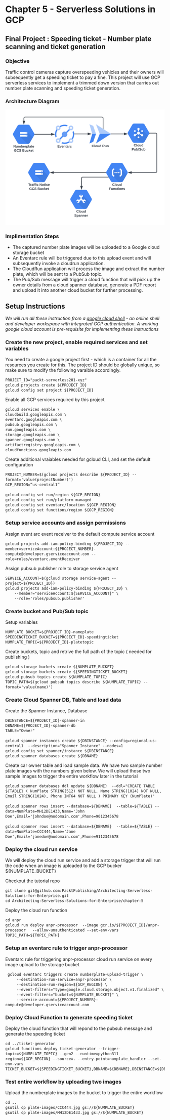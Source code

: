 # Chapter 5 - Serverless Solutions in GCP

## Final Project : Speeding ticket - Number plate scanning and ticket generation

### Objective

Traffic control cameras capture overspeeding vehicles and their owners will subsequently get a speeding ticket to pay a fine.  This project will use GCP serverless services to implement a trimmed down version that carries out number plate scanning and speeding ticket generation.

### Architecture Diagram

![Overspeed ticket Arch Diagram](images/gcp-project.png)

### Implimentation Steps

   * The captured number plate images will be uploaded to a Google cloud storage bucket
   * An Eventarc rule will be triggered due to this upload event and will subsequently invoke a cloudrun application.
   * The CloudRun application will process the image and extract the number plate, which will be sent to a PubSub topic.
   * The Pub/Sub message will trigger a cloud function that will pick up the owner details from a cloud spanner database, generate a PDF report and upload it into another cloud bucket for further processing.

## Setup Instructions

_We will run all these instruction from a [google cloud shell](https://cloud.google.com/shell) - an online shell and developer workspace with integrated GCP authentication.  A working google cloud account is pre-requisite for implementing these instructions_

### Create the new project, enable required services and set  variables

You need to create a google project first - which is a container for all the resources you create for this.  The project ID should be globally unique, so make sure to modify the following varaible accordingly.

```
PROJECT_ID="packt-serverless201-xyz"
gcloud projects create ${PROJECT_ID}
gcloud config set project ${PROJECT_ID}
```

Enable all GCP services required by this project

```
gcloud services enable \
cloudbuild.googleapis.com \
eventarc.googleapis.com \
pubsub.googleapis.com \
run.googleapis.com \
storage.googleapis.com \
spanner.googleapis.com \
artifactregistry.googleapis.com \
cloudfunctions.googleapis.com
```

Create additional vraiables needed for gcloud CLI, and set the default configuration

```
PROJECT_NUMBER=$(gcloud projects describe ${PROJECT_ID} --format='value(projectNumber)')
GCP_REGION=”us-central1”

gcloud config set run/region ${GCP_REGION}
gcloud config set run/platform managed
gcloud config set eventarc/location ${GCP_REGION}
gcloud config set functions/region ${GCP_REGION}
```

### Setup service accounts and assign permissions

Assign event arc event receiver to the default compute service account

```
gcloud projects add-iam-policy-binding ${PROJECT_ID} --member=serviceAccount:${PROJECT_NUMBER}-compute@developer.gserviceaccount.com --role=roles/eventarc.eventReceiver
```

Assign pubsub publisher role to storage service agent

```
SERVICE_ACCOUNT=$(gcloud storage service-agent --project=${PROJECT_ID})
gcloud projects add-iam-policy-binding ${PROJECT_ID} \
    --member="serviceAccount:${SERVICE_ACCOUNT}" \
    --role='roles/pubsub.publisher'
```

### Create bucket and Pub/Sub topic

Setup variables

```
NUMPLATE_BUCKET=${PROJECT_ID}-nameplate
SPEEDINGTICKET_BUCKET=${PROJECT_ID}-speedingticket
NUMPLATE_TOPIC=${PROJECT_ID}-platetopic
```
Create buckets, topic and retrive the full path of the topic ( needed for publishing )

```
​​gcloud storage buckets create ${NUMPLATE_BUCKET}
​gcloud storage buckets create ${SPEEDINGTICKET_BUCKET}
gcloud pubsub topics create ${NUMPLATE_TOPIC}
TOPIC_PATH=$(gcloud pubsub topics describe ${NUMPLATE_TOPIC} --format='value(name)')
```

### Create Cloud Spanner DB, Table and load data

Create the Spanner Instance, Database

```
DBINSTANCE=${PROJECT_ID}-spanner-in
DBNAME=${PROJECT_ID}-spanner-db
TABLE="Owner"

gcloud spanner instances create ${DBINSTANCE} --config=regional-us-central1  --description="Spanner Instance" --nodes=1
gcloud config set spanner/instance ${DBINSTANCE}
gcloud spanner databases create ${DBNAME}
```

Create car owner table and load sample data.  We have two sample number plate images with the numbers given below.  We will upload those two sample images to trigger the entire workflow later in the tutorial

```
gcloud spanner databases ddl update ${DBNAME}  --ddl="CREATE TABLE ${TABLE} ( NumPlate STRING(512) NOT NULL, Name STRING(1024) NOT NULL, Email STRING(1024), Phone INT64 NOT NULL ) PRIMARY KEY (NumPlate)"

gcloud spanner rows insert --database=${DBNAME}  --table=${TABLE} --data=NumPlate=MH12DE1433,Name='John Doe',Email='johndoe@nodomain.com',Phone=9012345678

gcloud spanner rows insert --database=${DBNAME}  --table=${TABLE} --data=NumPlate=CCC444,Name='Jane Doe',Email='janedoe@nodomain.com',Phone=9112345678

```

### Deploy the cloud run service

We will deploy the cloud run service and add a storage trigger that will run the code when an image is uploaded to the GCP bucker ${NUMPLATE_BUCKET}

Checkout the tutorial repo

```
git clone git@github.com:PacktPublishing/Architecting-Serverless-Solutions-for-Enterprise.git
cd Architecting-Serverless-Solutions-for-Enterprise/chapter-5
```

Deploy the cloud run function

```
cd anpr
gcloud run deploy anpr-processor  --image gcr.io/${PROJECT_ID}/anpr-processor  	--allow-unauthenticated --set-env-vars TOPIC_PATH=${TOPIC_PATH}
```

### Setup an eventarc rule to trigger anpr-processor

Eventarc rule for triggering anpr-processor cloud run service on every image upload to the storage bucket

```
 gcloud eventarc triggers create numberplate-upload-trigger \
     --destination-run-service=anpr-processor \
     --destination-run-region=${GCP_REGION} \
     --event-filters="type=google.cloud.storage.object.v1.finalized" \
     --event-filters="bucket=${NUMPLATE_BUCKET}" \
     --service-account=${PROJECT_NUMBER}-compute@developer.gserviceaccount.com
```

### Deploy Cloud Function to generate speeding ticket

Deploy the cloud function that will repond to the pubsub message and generate the speeding ticket

```
cd ../ticket-generator
gcloud functions deploy ticket-generator --trigger-topic=${NUMPLATE_TOPIC} --gen2 --runtime=python311 --region=${GCP_REGION} --source=. --entry-point=numplate_handler --set-env-vars TICKET_BUCKET=${SPEEDINGTICKET_BUCKET},DBNAME=${DBNAME},DBINSTANCE=${DBINSTANCE},TABLE=${TABLE}

```

### Test entire workflow by uploading two images

Upload the numberplate images to the bucket to trigger the entire workflow

```
cd ..
gsutil cp plate-images/CCC444.jpg gs://${NUMPLATE_BUCKET}
gsutil cp plate-images/MH12DE1433.jpg gs://${NUMPLATE_BUCKET}
```

